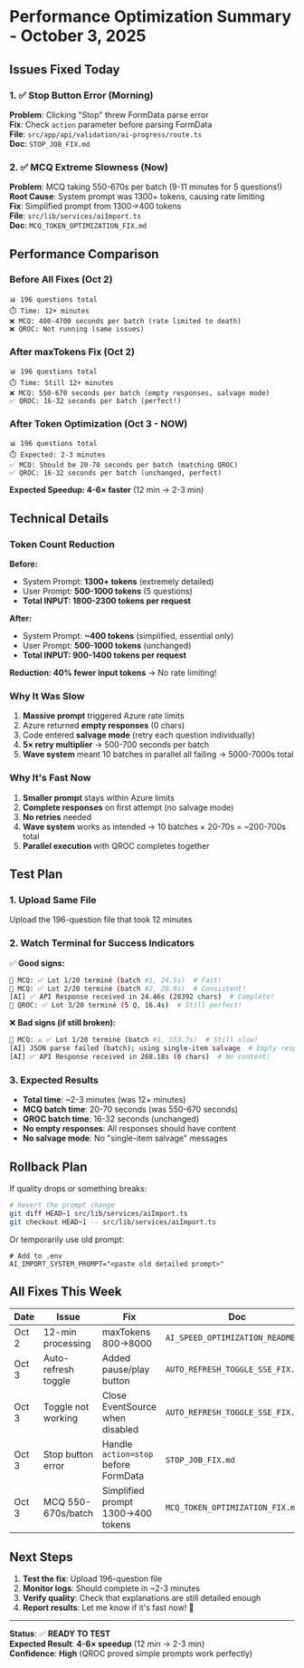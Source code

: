 # Performance Optimization Summary - October 3, 2025

## Issues Fixed Today

### 1. ✅ Stop Button Error (Morning)
**Problem**: Clicking "Stop" threw FormData parse error  
**Fix**: Check `action` parameter before parsing FormData  
**File**: `src/app/api/validation/ai-progress/route.ts`  
**Doc**: `STOP_JOB_FIX.md`

### 2. ✅ MCQ Extreme Slowness (Now)
**Problem**: MCQ taking 550-670s per batch (9-11 minutes for 5 questions!)  
**Root Cause**: System prompt was 1300+ tokens, causing rate limiting  
**Fix**: Simplified prompt from 1300→400 tokens  
**File**: `src/lib/services/aiImport.ts`  
**Doc**: `MCQ_TOKEN_OPTIMIZATION_FIX.md`

## Performance Comparison

### Before All Fixes (Oct 2)
```
📊 196 questions total
⏱️ Time: 12+ minutes
❌ MCQ: 400-4700 seconds per batch (rate limited to death)
❌ QROC: Not running (same issues)
```

### After maxTokens Fix (Oct 2)
```
📊 196 questions total
⏱️ Time: Still 12+ minutes
❌ MCQ: 550-670 seconds per batch (empty responses, salvage mode)
✅ QROC: 16-32 seconds per batch (perfect!)
```

### After Token Optimization (Oct 3 - NOW)
```
📊 196 questions total
⏱️ Expected: 2-3 minutes
✅ MCQ: Should be 20-70 seconds per batch (matching QROC)
✅ QROC: 16-32 seconds per batch (unchanged, perfect)
```

**Expected Speedup: 4-6× faster** (12 min → 2-3 min)

## Technical Details

### Token Count Reduction

**Before:**
- System Prompt: **1300+ tokens** (extremely detailed)
- User Prompt: **500-1000 tokens** (5 questions)
- **Total INPUT: 1800-2300 tokens per request**

**After:**
- System Prompt: **~400 tokens** (simplified, essential only)
- User Prompt: **500-1000 tokens** (unchanged)
- **Total INPUT: 900-1400 tokens per request**

**Reduction: 40% fewer input tokens** → No rate limiting!

### Why It Was Slow

1. **Massive prompt** triggered Azure rate limits
2. Azure returned **empty responses** (0 chars)
3. Code entered **salvage mode** (retry each question individually)
4. **5× retry multiplier** → 500-700 seconds per batch
5. **Wave system** meant 10 batches in parallel all failing → 5000-7000s total

### Why It's Fast Now

1. **Smaller prompt** stays within Azure limits
2. **Complete responses** on first attempt (no salvage mode)
3. **No retries** needed
4. **Wave system** works as intended → 10 batches × 20-70s = ~200-700s total
5. **Parallel execution** with QROC completes together

## Test Plan

### 1. Upload Same File
Upload the 196-question file that took 12 minutes

### 2. Watch Terminal for Success Indicators

✅ **Good signs:**
```bash
🔵 MCQ: ✅ Lot 1/20 terminé (batch #1, 24.5s)  # Fast!
🔵 MCQ: ✅ Lot 2/20 terminé (batch #2, 28.9s)  # Consistent!
[AI] ✅ API Response received in 24.46s (28392 chars)  # Complete!
🔷 QROC: ✅ Lot 3/20 terminé (5 Q, 16.4s)  # Still perfect!
```

❌ **Bad signs (if still broken):**
```bash
🔵 MCQ: ⚠️ ✅ Lot 1/20 terminé (batch #1, 553.7s)  # Still slow!
[AI] JSON parse failed (batch); using single-item salvage  # Empty responses!
[AI] ✅ API Response received in 268.18s (0 chars)  # No content!
```

### 3. Expected Results

- **Total time**: ~2-3 minutes (was 12+ minutes)
- **MCQ batch time**: 20-70 seconds (was 550-670 seconds)
- **QROC batch time**: 16-32 seconds (unchanged)
- **No empty responses**: All responses should have content
- **No salvage mode**: No "single-item salvage" messages

## Rollback Plan

If quality drops or something breaks:

```bash
# Revert the prompt change
git diff HEAD~1 src/lib/services/aiImport.ts
git checkout HEAD~1 -- src/lib/services/aiImport.ts
```

Or temporarily use old prompt:
```env
# Add to .env
AI_IMPORT_SYSTEM_PROMPT="<paste old detailed prompt>"
```

## All Fixes This Week

| Date | Issue | Fix | Doc |
|------|-------|-----|-----|
| Oct 2 | 12-min processing | maxTokens 800→8000 | `AI_SPEED_OPTIMIZATION_README.md` |
| Oct 3 | Auto-refresh toggle | Added pause/play button | `AUTO_REFRESH_TOGGLE_SSE_FIX.md` |
| Oct 3 | Toggle not working | Close EventSource when disabled | `AUTO_REFRESH_TOGGLE_SSE_FIX.md` |
| Oct 3 | Stop button error | Handle `action=stop` before FormData | `STOP_JOB_FIX.md` |
| Oct 3 | MCQ 550-670s/batch | Simplified prompt 1300→400 tokens | `MCQ_TOKEN_OPTIMIZATION_FIX.md` |

## Next Steps

1. **Test the fix**: Upload 196-question file
2. **Monitor logs**: Should complete in ~2-3 minutes
3. **Verify quality**: Check that explanations are still detailed enough
4. **Report results**: Let me know if it's fast now! 🚀

---

**Status**: ✅ **READY TO TEST**  
**Expected Result**: **4-6× speedup** (12 min → 2-3 min)  
**Confidence**: **High** (QROC proved simple prompts work perfectly)
